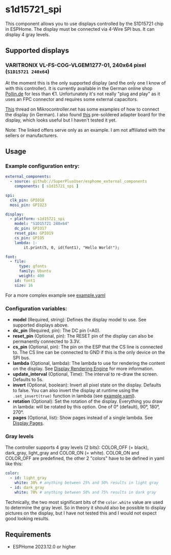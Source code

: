 # s1d15721_spi

This component allows you to use displays controlled by the S1D15721 chip in ESPHome. The display must be connected via 4-Wire SPI bus.
It can display 4 gray levels.

## Supported displays

### VARITRONIX VL-FS-COG-VLGEM1277-01, 240x64 pixel (`S1D15721 240x64`)

At the moment this is the only supported display (and the only one I know of with this controller). It is currently available in the German online shop [Pollin.de](https://www.pollin.de/p/varitronix-lcd-cog-vlgem1277-01-240x64-pixel-121713) for less than €1. Unfortunately it's not really "plug and play" as it uses an FPC connector and requires some external capacitors.

[This](https://www.mikrocontroller.net/topic/472549) thread on Mikrocontroller.net has some examples of how to connect the display (in German). I also found [this](https://www.shotech.de/de/lcd-vlgem1277-01-adapter-board-3-3v-vcc.html) pre-soldered adapter board for the display, which looks useful but I haven't tested it yet.

Note: The linked offers serve only as an example. I am not affiliated with the sellers or manufacturers.

## Usage

### Example configuration entry:

```yaml
external_components:
  - source: github://SuperPlusUser/esphome_external_components
    components: [ s1d15721_spi ]

spi:
  clk_pin: GPIO18
  mosi_pin: GPIO23

display:
  - platform: s1d15721_spi
    model: "S1D15721 240x64"
    dc_pin: GPIO17
    reset_pin: GPIO19
    cs_pin: GPIO5
    lambda: |-
        it.print(5, 0, id(font1), "Hello World!");

font:
  - file: 
      type: gfonts
      family: Ubuntu
      weight: 400
    id: font1
    size: 16
```

For a more complex example see [example.yaml](../../example.yaml)

### Configuration variables:

- **model** (Required, string): Defines the display model to use. See supported displays above.
- **dc_pin**  (Required, pin): The DC pin (=A0).
- **reset_pin**  (Optional, pin): The RESET pin of the display can also be permanently connected to 3.3V.
- **cs_pin**  (Optional, pin): The pin on the ESP that the CS line is connected to. The CS line can be connected to GND if this is the only device on the SPI bus.
- **lambda**  (Optional, lambda): The lambda to use for rendering the content on the display. See [Display Rendering Engine](https://esphome.io/components/display/index.html#display-engine) for more information.
- **update_interval** (Optional, Time): The interval to re-draw the screen. Defaults to 5s.
- **invert** (Optional, boolean): Invert all pixel state on the display. Defaults to false. You can also invert the display at runtime using the `.set_invert(true)` function in lambda (see [example.yaml](../../example.yaml)).
- **rotation** (Optional): Set the rotation of the display. Everything you draw in lambda: will be rotated by this option. One of 0° (default), 90°, 180°, 270°.
- **pages** (Optional, list): Show pages instead of a single lambda. See [Display Pages](https://esphome.io/components/display/index.html#display-pages).

### Gray levels

The controller supports 4 gray levels (2 bits): COLOR_OFF (= black), dark_gray, light_gray and COLOR_ON (= white). COLOR_ON and COLOR_OFF are predefined, the other 2 "colors" have to be defined in yaml like this:

```yaml
color:
  - id: light_gray
    white: 30% # anything between 25% and 50% results in light gray
  - id: dark_gray
    white: 70% # anything between 50% and 75% results in dark gray
```

Technically, the two most significant bits of the `color.white` value are used to determine the gray level. So in theory it should also be possible to display pictures on the display, but I have not tested this and I would not expect good looking results.

## Requirements

- ESPHome 2023.12.0 or higher


